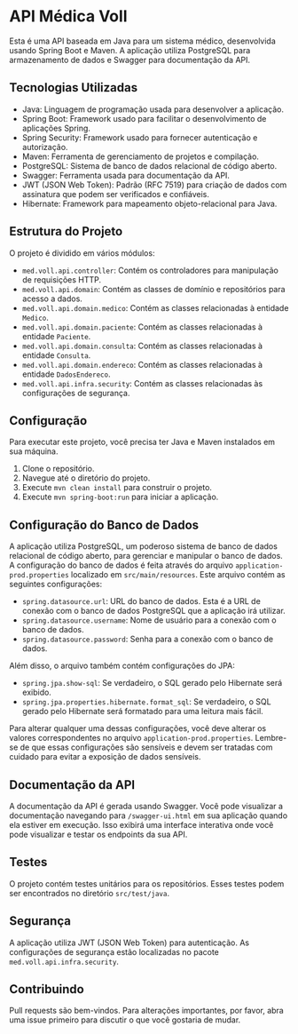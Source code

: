 # API Médica Voll

Esta é uma API baseada em Java para um sistema médico, desenvolvida usando Spring Boot e Maven. A aplicação utiliza PostgreSQL para armazenamento de dados e Swagger para documentação da API.

## Tecnologias Utilizadas

- Java: Linguagem de programação usada para desenvolver a aplicação.
- Spring Boot: Framework usado para facilitar o desenvolvimento de aplicações Spring.
- Spring Security: Framework usado para fornecer autenticação e autorização.
- Maven: Ferramenta de gerenciamento de projetos e compilação.
- PostgreSQL: Sistema de banco de dados relacional de código aberto.
- Swagger: Ferramenta usada para documentação da API.
- JWT (JSON Web Token): Padrão (RFC 7519) para criação de dados com assinatura que podem ser verificados e confiáveis.
- Hibernate: Framework para mapeamento objeto-relacional para Java.

## Estrutura do Projeto

O projeto é dividido em vários módulos:

- `med.voll.api.controller`: Contém os controladores para manipulação de requisições HTTP.
- `med.voll.api.domain`: Contém as classes de domínio e repositórios para acesso a dados.
- `med.voll.api.domain.medico`: Contém as classes relacionadas à entidade `Medico`.
- `med.voll.api.domain.paciente`: Contém as classes relacionadas à entidade `Paciente`.
- `med.voll.api.domain.consulta`: Contém as classes relacionadas à entidade `Consulta`.
- `med.voll.api.domain.endereco`: Contém as classes relacionadas à entidade `DadosEndereco`.
- `med.voll.api.infra.security`: Contém as classes relacionadas às configurações de segurança.

## Configuração

Para executar este projeto, você precisa ter Java e Maven instalados em sua máquina.

1. Clone o repositório.
2. Navegue até o diretório do projeto.
3. Execute `mvn clean install` para construir o projeto.
4. Execute `mvn spring-boot:run` para iniciar a aplicação.

## Configuração do Banco de Dados

A aplicação utiliza PostgreSQL, um poderoso sistema de banco de dados relacional de código aberto, para gerenciar e manipular o banco de dados. A configuração do banco de dados é feita através do arquivo `application-prod.properties` localizado em `src/main/resources`. Este arquivo contém as seguintes configurações:

- `spring.datasource.url`: URL do banco de dados. Esta é a URL de conexão com o banco de dados PostgreSQL que a aplicação irá utilizar.
- `spring.datasource.username`: Nome de usuário para a conexão com o banco de dados.
- `spring.datasource.password`: Senha para a conexão com o banco de dados.

Além disso, o arquivo também contém configurações do JPA:

- `spring.jpa.show-sql`: Se verdadeiro, o SQL gerado pelo Hibernate será exibido.
- `spring.jpa.properties.hibernate.format_sql`: Se verdadeiro, o SQL gerado pelo Hibernate será formatado para uma leitura mais fácil.

Para alterar qualquer uma dessas configurações, você deve alterar os valores correspondentes no arquivo `application-prod.properties`. Lembre-se de que essas configurações são sensíveis e devem ser tratadas com cuidado para evitar a exposição de dados sensíveis.

## Documentação da API

A documentação da API é gerada usando Swagger. Você pode visualizar a documentação navegando para `/swagger-ui.html` em sua aplicação quando ela estiver em execução. Isso exibirá uma interface interativa onde você pode visualizar e testar os endpoints da sua API.

## Testes

O projeto contém testes unitários para os repositórios. Esses testes podem ser encontrados no diretório `src/test/java`.

## Segurança

A aplicação utiliza JWT (JSON Web Token) para autenticação. As configurações de segurança estão localizadas no pacote `med.voll.api.infra.security`.

## Contribuindo

Pull requests são bem-vindos. Para alterações importantes, por favor, abra uma issue primeiro para discutir o que você gostaria de mudar.

